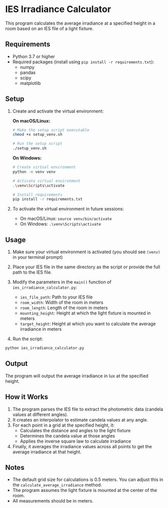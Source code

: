 # IES Irradiance Calculator

This program calculates the average irradiance at a specified height in a room based on an IES file of a light fixture.

## Requirements

- Python 3.7 or higher
- Required packages (install using `pip install -r requirements.txt`):
  - numpy
  - pandas
  - scipy
  - matplotlib

## Setup

1. Create and activate the virtual environment:

   **On macOS/Linux:**
   ```bash
   # Make the setup script executable
   chmod +x setup_venv.sh
   
   # Run the setup script
   ./setup_venv.sh
   ```

   **On Windows:**
   ```bash
   # Create virtual environment
   python -m venv venv
   
   # Activate virtual environment
   .\venv\Scripts\activate
   
   # Install requirements
   pip install -r requirements.txt
   ```

2. To activate the virtual environment in future sessions:
   - On macOS/Linux: `source venv/bin/activate`
   - On Windows: `.\venv\Scripts\activate`

## Usage

1. Make sure your virtual environment is activated (you should see `(venv)` in your terminal prompt)

2. Place your IES file in the same directory as the script or provide the full path to the IES file.

3. Modify the parameters in the `main()` function of `ies_irradiance_calculator.py`:
   - `ies_file_path`: Path to your IES file
   - `room_width`: Width of the room in meters
   - `room_length`: Length of the room in meters
   - `mounting_height`: Height at which the light fixture is mounted in meters
   - `target_height`: Height at which you want to calculate the average irradiance in meters

4. Run the script:
```bash
python ies_irradiance_calculator.py
```

## Output

The program will output the average irradiance in lux at the specified height.

## How it Works

1. The program parses the IES file to extract the photometric data (candela values at different angles).
2. It creates an interpolator to estimate candela values at any angle.
3. For each point in a grid at the specified height, it:
   - Calculates the distance and angles to the light fixture
   - Determines the candela value at those angles
   - Applies the inverse square law to calculate irradiance
4. Finally, it averages the irradiance values across all points to get the average irradiance at that height.

## Notes

- The default grid size for calculations is 0.5 meters. You can adjust this in the `calculate_average_irradiance` method.
- The program assumes the light fixture is mounted at the center of the room.
- All measurements should be in meters. 